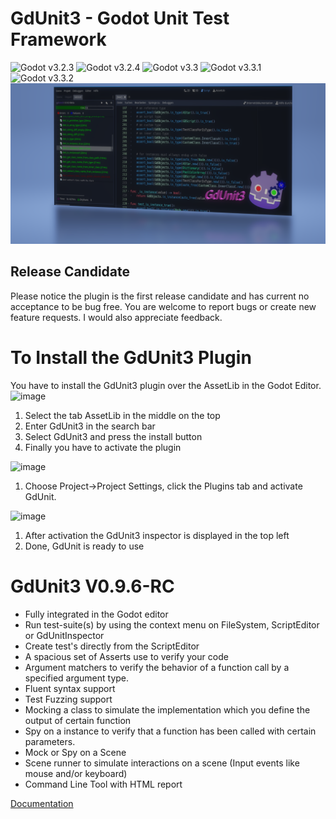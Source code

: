 
# GdUnit3 - Godot Unit Test Framework 
![Godot v3.2.3](https://img.shields.io/badge/Godot-v3.2.3-%23478cbf?logo=godot-engine&logoColor=white)
![Godot v3.2.4](https://img.shields.io/badge/Godot-v3.2.4-%23478cbf?logo=godot-engine&logoColor=white)
![Godot v3.3](https://img.shields.io/badge/Godot-v3.3-%23478cbf?logo=godot-engine&logoColor=white)
![Godot v3.3.1](https://img.shields.io/badge/Godot-v3.3.1-%23478cbf?logo=godot-engine&logoColor=white)
![Godot v3.3.2](https://img.shields.io/badge/Godot-v3.3.2-%23478cbf?logo=godot-engine&logoColor=white)
![GdUnit3 Unit Test Framework](.//addons/gdUnit3/GdUnit3Banner.png)

## Release Candidate
Please notice the plugin is the first release candidate and has current no acceptance to be bug free.
You are welcome to report bugs or create new feature requests.
I would also appreciate feedback.


# To Install the GdUnit3 Plugin

You have to install the GdUnit3 plugin over the AssetLib in the Godot Editor.
![image](https://github.com/MikeSchulze/gdUnit3/wiki/images/Install-AssetLib.png)
1. Select the tab AssetLib in the middle on the top
2. Enter GdUnit3 in the search bar
3. Select GdUnit3 and press the install button
4. Finally you have to activate the plugin

![image](https://github.com/MikeSchulze/gdUnit3/wiki/images/Activate-StepA.png)
1. Choose Project->Project Settings, click the Plugins tab and activate GdUnit.

![image](https://github.com/MikeSchulze/gdUnit3/wiki/images/Activate-StepB.png)

1. After activation the GdUnit3 inspector is displayed in the top left
2. Done, GdUnit is ready to use

# GdUnit3 V0.9.6-RC
* Fully integrated in the Godot editor
* Run test-suite(s) by using the context menu on FileSystem, ScriptEditor or GdUnitInspector
* Create test's directly from the ScriptEditor
* A spacious set of Asserts use to verify your code
* Argument matchers to verify the behavior of a function call by a specified argument type.
* Fluent syntax support
* Test Fuzzing support
* Mocking a class to simulate the implementation which you define the output of certain function
* Spy on a instance to verify that a function has been called with certain parameters.
* Mock or Spy on a Scene
* Scene runner to simulate interactions on a scene (Input events like mouse and/or keyboard)
* Command Line Tool with HTML report

[Documentation](https://github.com/MikeSchulze/gdUnit3/wiki)
